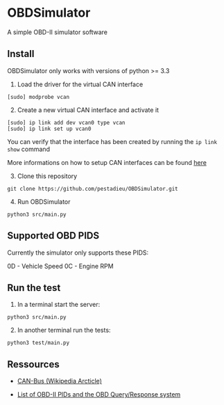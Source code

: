 # OBDSimulator

A simple OBD-II simulator software

## Install

OBDSimulator only works with versions of python >= 3.3

1. Load the driver for the virtual CAN interface

```
[sudo] modprobe vcan
```

2. Create a new virtual CAN interface and activate it

```
[sudo] ip link add dev vcan0 type vcan
[sudo] ip link set up vcan0
```
You can verify that the interface has been created by running the ```ip link show``` command

More informations on how to setup CAN interfaces can be found [here](https://elinux.org/Bringing_CAN_interface_up)

3. Clone this repository

```
git clone https://github.com/pestadieu/OBDSimulator.git
```

4. Run OBDSimulator

```
python3 src/main.py
```

## Supported OBD PIDS

Currently the simulator only supports these PIDS:

0D - Vehicle Speed
0C - Engine RPM

## Run the test

1. In a terminal start the server:

```
python3 src/main.py
```

2. In another terminal run the tests:

```
python3 test/main.py
```

## Ressources

* [CAN-Bus (Wikipedia Arcticle)](https://en.wikipedia.org/wiki/CAN_bus)

* [List of OBD-II PIDs and the OBD Query/Response system](https://en.wikipedia.org/wiki/OBD-II_PIDs)

 

